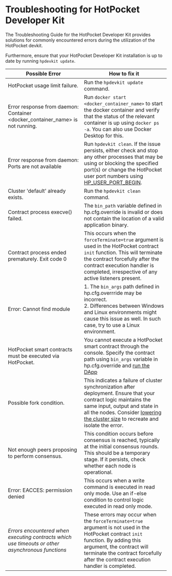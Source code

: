 # Troubleshooting for HotPocket Developer Kit  

The Troubleshooting Guide for the HotPocket Developer Kit provides solutions for commonly encountered errors during the utilization of the HotPocket devkit.

Furthermore, ensure that your HotPocket Developer Kit installation is up to date by running `hpdevkit update`.

| **Possible Error**                                                                                                                                          | **How to fix it**                                                                                                                                                                                                       |
| ----------------------------------------------------------------------------------------------------------------------------------------------------------- | ----------------------------------------------------------------------------------------------------------------------------------------------------------------------------------------------------------------------- |
| HotPocket usage limit failure.                                                                                                                              | Run the `hpdevkit update` command.                                     |
| Error response from daemon:<br> Container <docker_container_name> is not running.                                                                               | Run `docker start <docker_container_name>` to start the docker container and verify that the status of the relevant container is up using `docker ps -a`. You can also use Docker Desktop for this. |
| Error response from daemon:<br> Ports are not available | Run `hpdevkit clean`. If the issue persists, either check and stop any other processes that may be using or blocking the specified port(s) or change the HotPocket user port numbers using [HP_USER_PORT_BEGIN](../hpdevkit/overview.md#environment-variables).                                                                                                                 |
| Cluster 'default' already exists.                                                                                                                           | Run the `hpdevkit clean` command.                                                                                                                                                                                         |
| Contract process execve() failed.                                                                                                                           | The `bin_path` variable defined in hp.cfg.override is invalid or does not contain the location of a valid application binary.                                                                                         |
| Contract process ended prematurely. Exit code 0                                                                                                             | This occurs when the `forceTerminate=true` argument is used in the HotPocket contract `init` function. This will terminate the contract forcefully after the contract execution handler is completed, irrespective of any active listeners present.
| Error: Cannot find module <path>                                                                                                                            | 1\. The `bin_args` path defined in hp.cfg.overrride may be incorrect.<br>2\. Differences between Windows and Linux environments might cause this issue as well. In such case, try to use a Linux environment.             |
| HotPocket smart contracts must be executed via HotPocket.                                                                                                   | You cannot execute a HotPocket smart contract through the console. Specify the contract path using `bin_args` variable in hp.cfg.override and [run the DApp](../tutorials/basics.md#run-the-dapp)                                                         |
| Possible fork condition.  | This indicates a failure of cluster synchronization after deployment. Ensure that your contract logic maintains the same input, output and state in all the nodes. Consider [lowering the cluster size](../hpdevkit/overview.md#changing-the-cluster-size) to recreate and isolate the error. |
| Not enough peers proposing to perform consensus.                                                                                                            | This condition occurs before consensus is reached, typically at the initial consensus rounds. This should be a temporary stage. If it persists, check whether each node is operational.                                 |
| Error: EACCES: permission denied                                                                                                                            | This occurs when a write command is executed in read only mode. Use an if-else condition to control logic executed in read only mode.                                                                                   |
| _Errors encountered when executing contracts which use timeouts or other asynchronous functions_                                                                                                                           | These errors may occur when the `forceTerminate=true` argument is not used in the HotPocket contract `init` function. By adding this argument, the contract will terminate the contract forcefully after the contract execution handler is completed.                                                                                   |